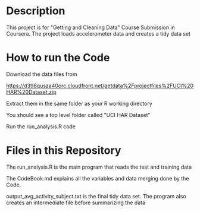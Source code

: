 # Description

This project is for "Getting and Cleaning Data" Course Submission in Coursera. The project loads accelerometer data and creates a tidy data set

# How to run the Code

Download the data files from 

https://d396qusza40orc.cloudfront.net/getdata%2Fprojectfiles%2FUCI%20HAR%20Dataset.zip 

Extract them in the same folder as your R working directory

You should see a top level folder called "UCI HAR Dataset" 

Run the run_analysis.R code


# Files in this Repository

The run_analysis.R is the main program that reads the test and training data

The CodeBook.md explains all the variables and data merging done by the Code. 

output_avg_activity_subject.txt is the final tidy data set. The program also creates an intermediate file before summarizing the data
